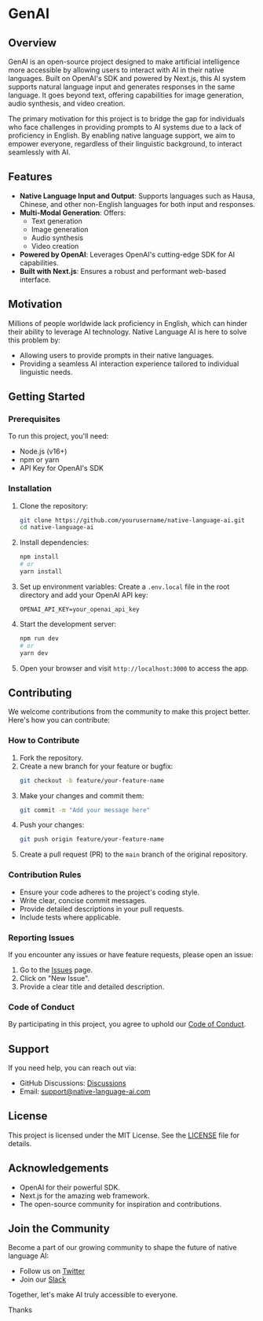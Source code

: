 # GenAI

## Overview

GenAI is an open-source project designed to make artificial intelligence more accessible by allowing users to interact with AI in their native languages. Built on OpenAI's SDK and powered by Next.js, this AI system supports natural language input and generates responses in the same language. It goes beyond text, offering capabilities for image generation, audio synthesis, and video creation.

The primary motivation for this project is to bridge the gap for individuals who face challenges in providing prompts to AI systems due to a lack of proficiency in English. By enabling native language support, we aim to empower everyone, regardless of their linguistic background, to interact seamlessly with AI.

## Features

- **Native Language Input and Output**: Supports languages such as Hausa, Chinese, and other non-English languages for both input and responses.
- **Multi-Modal Generation**: Offers:
  - Text generation
  - Image generation
  - Audio synthesis
  - Video creation
- **Powered by OpenAI**: Leverages OpenAI's cutting-edge SDK for AI capabilities.
- **Built with Next.js**: Ensures a robust and performant web-based interface.

## Motivation

Millions of people worldwide lack proficiency in English, which can hinder their ability to leverage AI technology. Native Language AI is here to solve this problem by:

- Allowing users to provide prompts in their native languages.
- Providing a seamless AI interaction experience tailored to individual linguistic needs.

## Getting Started

### Prerequisites

To run this project, you'll need:

- Node.js (v16+)
- npm or yarn
- API Key for OpenAI's SDK

### Installation

1. Clone the repository:

   ```bash
   git clone https://github.com/yourusername/native-language-ai.git
   cd native-language-ai
   ```

2. Install dependencies:

   ```bash
   npm install
   # or
   yarn install
   ```

3. Set up environment variables:
   Create a `.env.local` file in the root directory and add your OpenAI API key:

   ```env
   OPENAI_API_KEY=your_openai_api_key
   ```

4. Start the development server:

   ```bash
   npm run dev
   # or
   yarn dev
   ```

5. Open your browser and visit `http://localhost:3000` to access the app.

## Contributing

We welcome contributions from the community to make this project better. Here's how you can contribute:

### How to Contribute

1. Fork the repository.
2. Create a new branch for your feature or bugfix:
   ```bash
   git checkout -b feature/your-feature-name
   ```
3. Make your changes and commit them:
   ```bash
   git commit -m "Add your message here"
   ```
4. Push your changes:
   ```bash
   git push origin feature/your-feature-name
   ```
5. Create a pull request (PR) to the `main` branch of the original repository.

### Contribution Rules

- Ensure your code adheres to the project's coding style.
- Write clear, concise commit messages.
- Provide detailed descriptions in your pull requests.
- Include tests where applicable.

### Reporting Issues

If you encounter any issues or have feature requests, please open an issue:

1. Go to the [Issues](https://github.com/yourusername/native-language-ai/issues) page.
2. Click on "New Issue".
3. Provide a clear title and detailed description.

### Code of Conduct

By participating in this project, you agree to uphold our [Code of Conduct](CODE_OF_CONDUCT.md).

## Support

If you need help, you can reach out via:

- GitHub Discussions: [Discussions](https://github.com/yourusername/native-language-ai/discussions)
- Email: [support@native-language-ai.com](mailto\:support@native-language-ai.com)

## License

This project is licensed under the MIT License. See the [LICENSE](LICENSE) file for details.

## Acknowledgements

- OpenAI for their powerful SDK.
- Next.js for the amazing web framework.
- The open-source community for inspiration and contributions.

## Join the Community

Become a part of our growing community to shape the future of native language AI:

- Follow us on [Twitter](https://twitter.com/native-language-ai)
- Join our [Slack](https://join.slack.com/native-language-ai)

Together, let's make AI truly accessible to everyone.

Thanks
